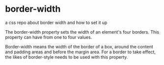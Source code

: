 # border-width

a css repo about border width and how to set it up

The border-width property sets the width of an element's four borders. This property can have from one to four values.

Border-width means the width of the border of a box, around the content and padding areas and before the margin area. For a border to take effect, the likes of border-style needs to be used with this property.
